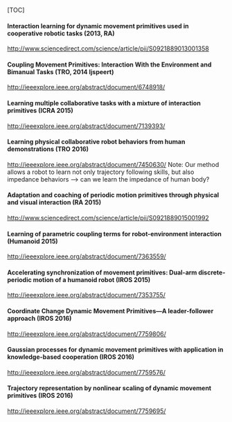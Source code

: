 [TOC]


#### Interaction learning for dynamic movement primitives used in cooperative robotic tasks (2013, RA)
http://www.sciencedirect.com/science/article/pii/S0921889013001358

#### Coupling Movement Primitives: Interaction With the Environment and Bimanual Tasks (TRO, 2014 Ijspeert)
http://ieeexplore.ieee.org/abstract/document/6748918/

#### Learning multiple collaborative tasks with a mixture of interaction primitives (ICRA 2015)
http://ieeexplore.ieee.org/abstract/document/7139393/

#### Learning physical collaborative robot behaviors from human demonstrations (TRO 2016)
http://ieeexplore.ieee.org/abstract/document/7450630/
Note: Our method allows a robot to learn not only trajectory following skills, but also impedance behaviors --> can we learn the impedance of human body?

#### Adaptation and coaching of periodic motion primitives through physical and visual interaction (RA 2015)
http://www.sciencedirect.com/science/article/pii/S0921889015001992

#### Learning of parametric coupling terms for robot-environment interaction (Humanoid 2015)
http://ieeexplore.ieee.org/abstract/document/7363559/

#### Accelerating synchronization of movement primitives: Dual-arm discrete-periodic motion of a humanoid robot (IROS 2015)
http://ieeexplore.ieee.org/abstract/document/7353755/

#### Coordinate Change Dynamic Movement Primitives—A leader-follower approach (IROS 2016)
http://ieeexplore.ieee.org/abstract/document/7759806/

#### Gaussian processes for dynamic movement primitives with application in knowledge-based cooperation (IROS 2016)
http://ieeexplore.ieee.org/abstract/document/7759576/

#### Trajectory representation by nonlinear scaling of dynamic movement primitives (IROS 2016)
http://ieeexplore.ieee.org/abstract/document/7759695/
